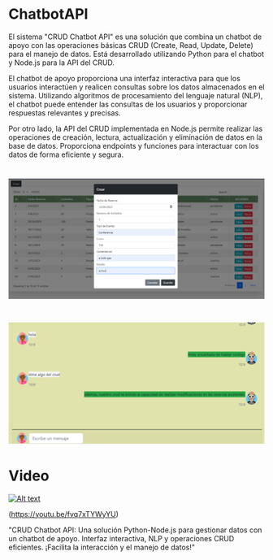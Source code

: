 # ChatbotAPI
El sistema "CRUD Chatbot API" es una solución que combina un chatbot de apoyo con las operaciones básicas CRUD (Create, Read, Update, Delete) para el manejo de datos. Está desarrollado utilizando Python para el chatbot y Node.js para la API del CRUD.

El chatbot de apoyo proporciona una interfaz interactiva para que los usuarios interactúen y realicen consultas sobre los datos almacenados en el sistema. Utilizando algoritmos de procesamiento del lenguaje natural (NLP), el chatbot puede entender las consultas de los usuarios y proporcionar respuestas relevantes y precisas.

Por otro lado, la API del CRUD implementada en Node.js permite realizar las operaciones de creación, lectura, actualización y eliminación de datos en la base de datos. Proporciona endpoints y funciones para interactuar con los datos de forma eficiente y segura.

![Image text](https://github.com/pfr2102/ChatbotAPI/blob/main/img/Captura.PNG)
=======
![Image text](https://github.com/pfr2102/ChatbotAPI/blob/main/img/lol.PNG)
=======
# Video

[![Alt text](https://i9.ytimg.com/vi_webp/fvq7xTYWyYU/mq2.webp?sqp=CIjd-6MG-oaymwEmCMACELQB8quKqQMa8AEB-AH-CYAC0AWKAgwIABABGEggZShIMA8=&rs=AOn4CLAWcUk1o7qOQKeq4O67rzwIcpLIoQ)](https://youtu.be/fvq7xTYWyYU)

(https://youtu.be/fvq7xTYWyYU)

"CRUD Chatbot API: Una solución Python-Node.js para gestionar datos con un chatbot de apoyo. Interfaz interactiva, NLP y operaciones CRUD eficientes. ¡Facilita la interacción y el manejo de datos!"
